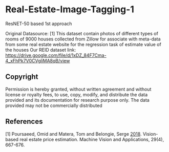 # Real-Estate-Image-Tagging-1
ResNET-50 based 1st approach

Original Datasource: <a id="1">[1]</a> 
This dataset contain photos of different types of rooms of 9000 houses collected from Zillow for associate with meta-data from some real estate website for the regression task of estimate value of the houses
Our REID dataset link: https://drive.google.com/file/d/1xDZ_84F7Cma-4_xFhPk7V0CVgliMA8qB/view

## Copyright
Permission is hereby granted, without written agreement and without license or royalty fees, to use, copy, modify, and distribute the data provided and its documentation for research purpose only. The data provided may not be commercially distributed


## References
<a id="1">[1]</a> 
Poursaeed, Omid and Matera, Tom and Belongie, Serge [2018](http://dx.doi.org/10.1007/s00138-018-0922-2). 
Vision-based real estate price estimation. 
Machine Vision and Applications, 29(4), 667-676.
